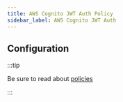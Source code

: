 ```yaml
---
title: AWS Cognito JWT Auth Policy
sidebar_label: AWS Cognito JWT Auth
---
```


<!-- Description goes here-->

## Configuration

:::tip

Be sure to read about [policies](/docs/policies)

:::

<PolicyConfig id="cognito-jwt-auth-inbound" />

